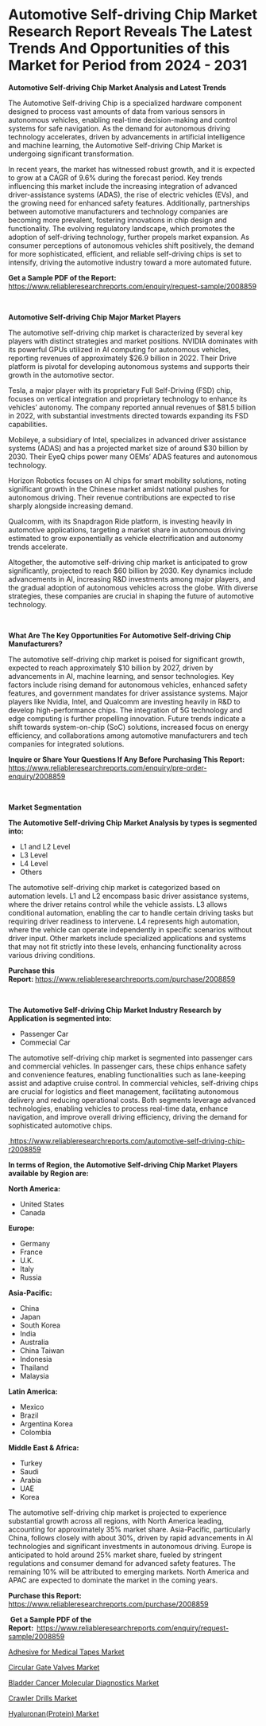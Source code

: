 <p><h1>Automotive Self-driving Chip Market Research Report Reveals The Latest Trends And Opportunities of this Market for Period from 2024 - 2031</h1></p><p><strong>Automotive Self-driving Chip Market Analysis and Latest Trends</strong></p>
<p><p>The Automotive Self-driving Chip is a specialized hardware component designed to process vast amounts of data from various sensors in autonomous vehicles, enabling real-time decision-making and control systems for safe navigation. As the demand for autonomous driving technology accelerates, driven by advancements in artificial intelligence and machine learning, the Automotive Self-driving Chip Market is undergoing significant transformation. </p><p>In recent years, the market has witnessed robust growth, and it is expected to grow at a CAGR of 9.6% during the forecast period. Key trends influencing this market include the increasing integration of advanced driver-assistance systems (ADAS), the rise of electric vehicles (EVs), and the growing need for enhanced safety features. Additionally, partnerships between automotive manufacturers and technology companies are becoming more prevalent, fostering innovations in chip design and functionality. The evolving regulatory landscape, which promotes the adoption of self-driving technology, further propels market expansion. As consumer perceptions of autonomous vehicles shift positively, the demand for more sophisticated, efficient, and reliable self-driving chips is set to intensify, driving the automotive industry toward a more automated future.</p></p>
<p><strong>Get a Sample PDF of the Report:&nbsp;</strong> <a href="https://www.reliableresearchreports.com/enquiry/request-sample/2008859?utm_campaign=37&utm_medium=2&utm_source=Github&utm_content=ia&utm_term=25102024&utm_id=automotive-self-driving-chip">https://www.reliableresearchreports.com/enquiry/request-sample/2008859</a></p>
<p>&nbsp;</p>
<p><strong>Automotive Self-driving Chip Major Market Players</strong></p>
<p><p>The automotive self-driving chip market is characterized by several key players with distinct strategies and market positions. NVIDIA dominates with its powerful GPUs utilized in AI computing for autonomous vehicles, reporting revenues of approximately $26.9 billion in 2022. Their Drive platform is pivotal for developing autonomous systems and supports their growth in the automotive sector.</p><p>Tesla, a major player with its proprietary Full Self-Driving (FSD) chip, focuses on vertical integration and proprietary technology to enhance its vehicles’ autonomy. The company reported annual revenues of $81.5 billion in 2022, with substantial investments directed towards expanding its FSD capabilities.</p><p>Mobileye, a subsidiary of Intel, specializes in advanced driver assistance systems (ADAS) and has a projected market size of around $30 billion by 2030. Their EyeQ chips power many OEMs’ ADAS features and autonomous technology.</p><p>Horizon Robotics focuses on AI chips for smart mobility solutions, noting significant growth in the Chinese market amidst national pushes for autonomous driving. Their revenue contributions are expected to rise sharply alongside increasing demand.</p><p>Qualcomm, with its Snapdragon Ride platform, is investing heavily in automotive applications, targeting a market share in autonomous driving estimated to grow exponentially as vehicle electrification and autonomy trends accelerate.</p><p>Altogether, the automotive self-driving chip market is anticipated to grow significantly, projected to reach $60 billion by 2030. Key dynamics include advancements in AI, increasing R&D investments among major players, and the gradual adoption of autonomous vehicles across the globe. With diverse strategies, these companies are crucial in shaping the future of automotive technology.</p></p>
<p>&nbsp;</p>
<p><strong>What Are The Key Opportunities For Automotive Self-driving Chip Manufacturers?</strong></p>
<p><p>The automotive self-driving chip market is poised for significant growth, expected to reach approximately $10 billion by 2027, driven by advancements in AI, machine learning, and sensor technologies. Key factors include rising demand for autonomous vehicles, enhanced safety features, and government mandates for driver assistance systems. Major players like Nvidia, Intel, and Qualcomm are investing heavily in R&D to develop high-performance chips. The integration of 5G technology and edge computing is further propelling innovation. Future trends indicate a shift towards system-on-chip (SoC) solutions, increased focus on energy efficiency, and collaborations among automotive manufacturers and tech companies for integrated solutions.</p></p>
<p><strong>Inquire or Share Your Questions If Any Before Purchasing This Report:</strong> <a href="https://www.reliableresearchreports.com/enquiry/pre-order-enquiry/2008859?utm_campaign=37&utm_medium=2&utm_source=Github&utm_content=ia&utm_term=25102024&utm_id=automotive-self-driving-chip">https://www.reliableresearchreports.com/enquiry/pre-order-enquiry/2008859</a></p>
<p>&nbsp;</p>
<p><strong>Market Segmentation</strong></p>
<p><strong>The Automotive Self-driving Chip Market Analysis by types is segmented into:</strong></p>
<p><ul><li>L1 and L2 Level</li><li>L3 Level</li><li>L4 Level</li><li>Others</li></ul></p>
<p><p>The automotive self-driving chip market is categorized based on automation levels. L1 and L2 encompass basic driver assistance systems, where the driver retains control while the vehicle assists. L3 allows conditional automation, enabling the car to handle certain driving tasks but requiring driver readiness to intervene. L4 represents high automation, where the vehicle can operate independently in specific scenarios without driver input. Other markets include specialized applications and systems that may not fit strictly into these levels, enhancing functionality across various driving conditions.</p></p>
<p><strong>Purchase this Report:&nbsp;</strong><a href="https://www.reliableresearchreports.com/purchase/2008859?utm_campaign=37&utm_medium=2&utm_source=Github&utm_content=ia&utm_term=25102024&utm_id=automotive-self-driving-chip">https://www.reliableresearchreports.com/purchase/2008859</a></p>
<p>&nbsp;</p>
<p><strong>The Automotive Self-driving Chip Market Industry Research by Application is segmented into:</strong></p>
<p><ul><li>Passenger Car</li><li>Commecial Car</li></ul></p>
<p><p>The automotive self-driving chip market is segmented into passenger cars and commercial vehicles. In passenger cars, these chips enhance safety and convenience features, enabling functionalities such as lane-keeping assist and adaptive cruise control. In commercial vehicles, self-driving chips are crucial for logistics and fleet management, facilitating autonomous delivery and reducing operational costs. Both segments leverage advanced technologies, enabling vehicles to process real-time data, enhance navigation, and improve overall driving efficiency, driving the demand for sophisticated automotive chips.</p></p>
<p><a href="https://www.reliableresearchreports.com/automotive-self-driving-chip-r2008859?utm_campaign=37&utm_medium=2&utm_source=Github&utm_content=ia&utm_term=25102024&utm_id=automotive-self-driving-chip">&nbsp;https://www.reliableresearchreports.com/automotive-self-driving-chip-r2008859</a></p>
<p><strong>In terms of Region, the Automotive Self-driving Chip Market Players available by Region are:</strong></p>
<p>
    <p> <strong> North America: </strong>
        <ul>
            <li>United States</li>
            <li>Canada</li>
        </ul>
        </p> 
    <p> <strong> Europe: </strong>
        <ul>
            <li>Germany</li>
            <li>France</li>
            <li>U.K.</li>
            <li>Italy</li>
            <li>Russia</li>
        </ul>
        </p> 
    <p> <strong> Asia-Pacific: </strong>
        <ul>
            <li>China</li>
            <li>Japan</li>
            <li>South Korea</li>
            <li>India</li>
            <li>Australia</li>
            <li>China Taiwan</li>
            <li>Indonesia</li>
            <li>Thailand</li>
            <li>Malaysia</li>
        </ul>
        </p> 
    <p> <strong> Latin America: </strong>
        <ul>
            <li>Mexico</li>
            <li>Brazil</li>
            <li>Argentina Korea</li>
            <li>Colombia</li>
        </ul>
        </p> 
    <p> <strong> Middle East & Africa: </strong>
        <ul>
            <li>Turkey</li>
            <li>Saudi</li>
            <li>Arabia</li>
            <li>UAE</li>
            <li>Korea</li>
        </ul>
    </p>
    </p>
<p><p>The automotive self-driving chip market is projected to experience substantial growth across all regions, with North America leading, accounting for approximately 35% market share. Asia-Pacific, particularly China, follows closely with about 30%, driven by rapid advancements in AI technologies and significant investments in autonomous driving. Europe is anticipated to hold around 25% market share, fueled by stringent regulations and consumer demand for advanced safety features. The remaining 10% will be attributed to emerging markets. North America and APAC are expected to dominate the market in the coming years.</p></p>
<p><strong>Purchase this Report: </strong><a href="https://www.reliableresearchreports.com/purchase/2008859?utm_campaign=37&utm_medium=2&utm_source=Github&utm_content=ia&utm_term=25102024&utm_id=automotive-self-driving-chip">https://www.reliableresearchreports.com/purchase/2008859</a></p>
<p>&nbsp;<strong>Get a Sample PDF of the Report:&nbsp;&nbsp;</strong><a href="https://www.reliableresearchreports.com/enquiry/request-sample/2008859?utm_campaign=37&utm_medium=2&utm_source=Github&utm_content=ia&utm_term=25102024&utm_id=automotive-self-driving-chip">https://www.reliableresearchreports.com/enquiry/request-sample/2008859</a></p>
<p><strong></strong></p>
<p><p><a href="https://www.linkedin.com/pulse/driving-forces-global-adhesive-medical-tapes-market-trends-0rsjc?utm_campaign=37&utm_medium=2&utm_source=Github&utm_content=ia&utm_term=25102024&utm_id=automotive-self-driving-chip">Adhesive for Medical Tapes Market</a></p><p><a href="https://www.linkedin.com/pulse/circular-gate-valves-market-analysis-product-segmentation-regional-ytfdf?utm_campaign=37&utm_medium=2&utm_source=Github&utm_content=ia&utm_term=25102024&utm_id=automotive-self-driving-chip">Circular Gate Valves Market</a></p><p><a href="https://github.com/jennyt6m/Market-Research-Report-List-1/blob/main/bladder-cancer-molecular-diagnostics-market.md?utm_campaign=37&utm_medium=2&utm_source=Github&utm_content=ia&utm_term=25102024&utm_id=automotive-self-driving-chip">Bladder Cancer Molecular Diagnostics Market</a></p><p><a href="https://issuu.com/reportprime-2/docs/crawler-drills-market-size-2030.ppt_b81d4c8c4c476f?utm_campaign=37&utm_medium=2&utm_source=Github&utm_content=ia&utm_term=25102024&utm_id=automotive-self-driving-chip">Crawler Drills Market</a></p><p><a href="https://github.com/MegiMusaj575/Market-Research-Report-List-1/blob/main/hyaluronanprotein-market.md?utm_campaign=37&utm_medium=2&utm_source=Github&utm_content=ia&utm_term=25102024&utm_id=automotive-self-driving-chip">Hyaluronan(Protein) Market</a></p></p>